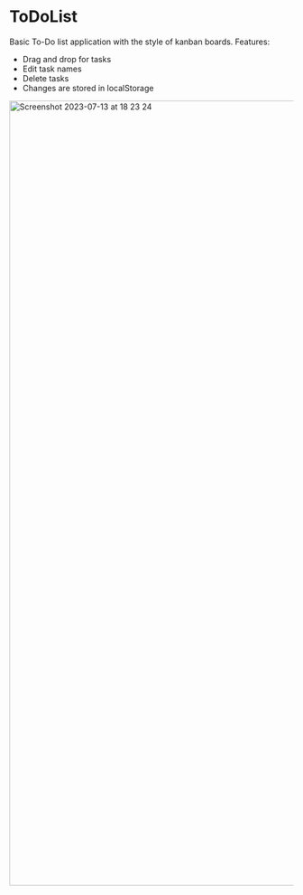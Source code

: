 # ToDoList
Basic To-Do list application with the style of kanban boards.
Features:
* Drag and drop for tasks
* Edit task names
* Delete tasks
* Changes are stored in localStorage

<img width="1389" alt="Screenshot 2023-07-13 at 18 23 24" src="https://github.com/BatuAlk/ToDoList/assets/108514496/5e172eb3-8854-48f5-8f57-d8a6150ac490">

